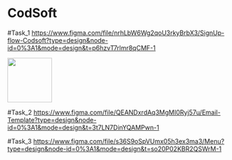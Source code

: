 # CodSoft

#Task_1
https://www.figma.com/file/nrhLbW6Wg2qoU3rkyBrbX3/SignUp-flow-Codsoft?type=design&node-id=0%3A1&mode=design&t=p6hzvT7rlmr8qCMF-1

<img src="D:\Otlobny\internshipmenu1.jpg" width="100">


#Task_2
https://www.figma.com/file/QEANDxrdAq3MgMI0Ryj57u/Email-Template?type=design&node-id=0%3A1&mode=design&t=3t7LN7DinYQAMPwn-1

#Task_3
https://www.figma.com/file/s36S9oSpVUmx05h3ex3ma3/Menu?type=design&node-id=0%3A1&mode=design&t=so20P02KBR2QSWrM-1
